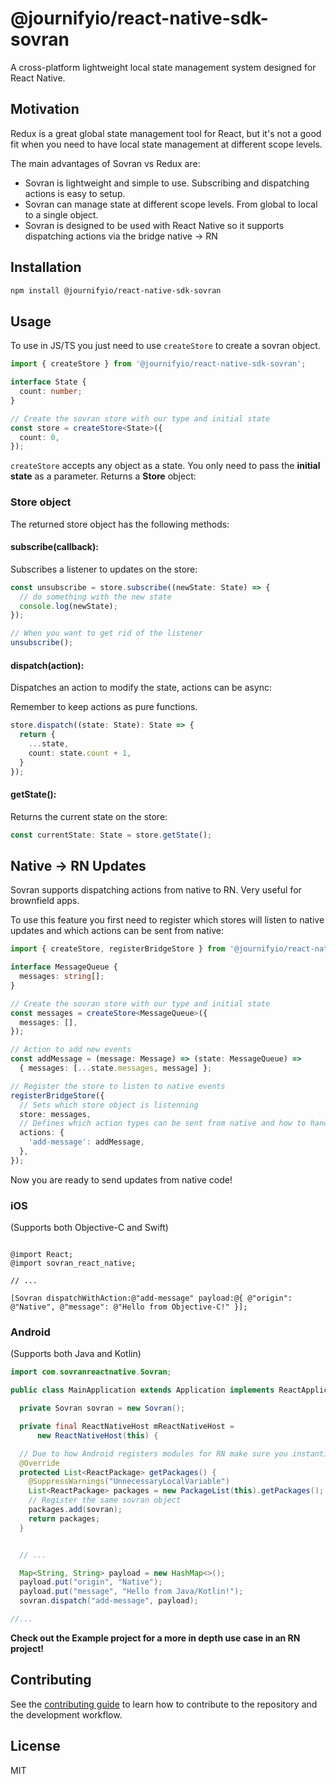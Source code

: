 # @journifyio/react-native-sdk-sovran

A cross-platform lightweight local state management system designed for React Native.

## Motivation

Redux is a great global state management tool for React, but it's not a good fit when you need to have local state management at different scope levels.

The main advantages of Sovran vs Redux are:

- Sovran is lightweight and simple to use. Subscribing and dispatching actions is easy to setup.
- Sovran can manage state at different scope levels. From global to local to a single object.
- Sovran is designed to be used with React Native so it supports dispatching actions via the bridge native -> RN
## Installation

```sh
npm install @journifyio/react-native-sdk-sovran
```

## Usage

To use in JS/TS you just need to use `createStore` to create a sovran object.

```ts
import { createStore } from '@journifyio/react-native-sdk-sovran';

interface State {
  count: number;
}

// Create the sovran store with our type and initial state
const store = createStore<State>({
  count: 0,
});
```

`createStore` accepts any object as a state. 
You only need to pass the **initial state** as a parameter.
Returns a **Store** object:

### Store object

The returned store object has the following methods:

#### **subscribe(callback)**: 

Subscribes a listener to updates on the store:

```ts
const unsubscribe = store.subscribe((newState: State) => {
  // do something with the new state
  console.log(newState);
});

// When you want to get rid of the listener
unsubscribe();
```

#### **dispatch(action)**: 

Dispatches an action to modify the state, actions can be async:

Remember to keep actions as pure functions.

```ts
store.dispatch((state: State): State => {
  return {
    ...state,
    count: state.count + 1,
  }
});
```

#### **getState()**: 

Returns the current state on the store:

```ts
const currentState: State = store.getState();
```

## Native -> RN Updates

Sovran supports dispatching actions from native to RN. Very useful for brownfield apps.

To use this feature you first need to register which stores will listen to native updates and which actions can be sent from native:

```ts
import { createStore, registerBridgeStore } from '@journifyio/react-native-sdk-sovran';

interface MessageQueue {
  messages: string[];
}

// Create the sovran store with our type and initial state
const messages = createStore<MessageQueue>({
  messages: [],
});

// Action to add new events
const addMessage = (message: Message) => (state: MessageQueue) =>
  { messages: [...state.messages, message] };

// Register the store to listen to native events
registerBridgeStore({
  // Sets which store object is listenning
  store: messages,
  // Defines which action types can be sent from native and how to handle them
  actions: {
    'add-message': addMessage,
  },
});
```

Now you are ready to send updates from native code!

### iOS

(Supports both Objective-C and Swift)

```objc

@import React;
@import sovran_react_native;

// ...

[Sovran dispatchWithAction:@"add-message" payload:@{ @"origin": @"Native", @"message": @"Hello from Objective-C!" }];
```

### Android

(Supports both Java and Kotlin)

```java
import com.sovranreactnative.Sovran;

public class MainApplication extends Application implements ReactApplication {

  private Sovran sovran = new Sovran();

  private final ReactNativeHost mReactNativeHost =
      new ReactNativeHost(this) {

  // Due to how Android registers modules for RN make sure you instantiate the Sovran Module package first and use the same one when you register it in you MainApplication
  @Override
  protected List<ReactPackage> getPackages() {
    @SuppressWarnings("UnnecessaryLocalVariable")
    List<ReactPackage> packages = new PackageList(this).getPackages();
    // Register the same sovran object
    packages.add(sovran);
    return packages;
  }


  // ...

  Map<String, String> payload = new HashMap<>();
  payload.put("origin", "Native");
  payload.put("message", "Hello from Java/Kotlin!");
  sovran.dispatch("add-message", payload);

//...
```

**Check out the Example project for a more in depth use case in an RN project!**

## Contributing

See the [contributing guide](CONTRIBUTING.md) to learn how to contribute to the repository and the development workflow.

## License

MIT
